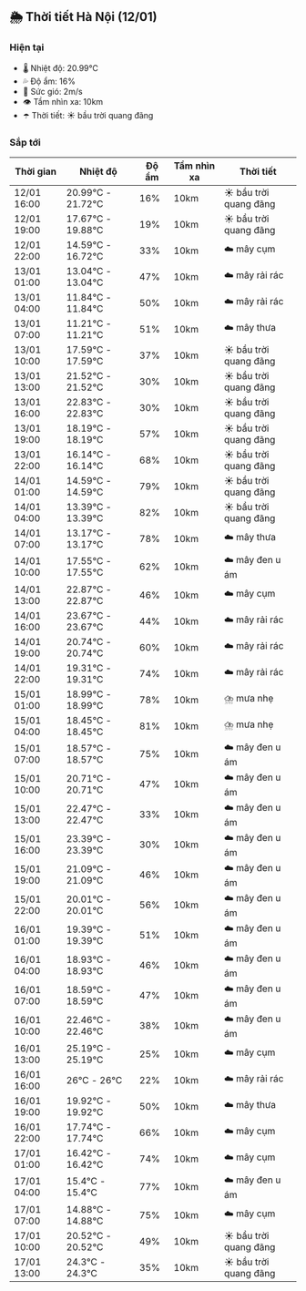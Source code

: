 ## 🌦️ Thời tiết Hà Nội (12/01)

### Hiện tại

- 🌡️ Nhiệt độ: 20.99℃
- 💦 Độ ẩm: 16%
- 💨 Sức gió: 2m/s
- 👁️ Tầm nhìn xa: 10km
- ☂️ Thời tiết: ☀️ bầu trời quang đãng

### Sắp tới

| Thời gian | Nhiệt độ | Độ ẩm | Tầm nhìn xa | Thời tiết |
| --- | --- | --- | --- | --- |
| 12/01 16:00 | 20.99℃ - 21.72℃ | 16% | 10km | ☀️ bầu trời quang đãng |
| 12/01 19:00 | 17.67℃ - 19.88℃ | 19% | 10km | ☀️ bầu trời quang đãng |
| 12/01 22:00 | 14.59℃ - 16.72℃ | 33% | 10km | ☁️ mây cụm |
| 13/01 01:00 | 13.04℃ - 13.04℃ | 47% | 10km | ☁️ mây rải rác |
| 13/01 04:00 | 11.84℃ - 11.84℃ | 50% | 10km | ☁️ mây rải rác |
| 13/01 07:00 | 11.21℃ - 11.21℃ | 51% | 10km | ☁️ mây thưa |
| 13/01 10:00 | 17.59℃ - 17.59℃ | 37% | 10km | ☀️ bầu trời quang đãng |
| 13/01 13:00 | 21.52℃ - 21.52℃ | 30% | 10km | ☀️ bầu trời quang đãng |
| 13/01 16:00 | 22.83℃ - 22.83℃ | 30% | 10km | ☀️ bầu trời quang đãng |
| 13/01 19:00 | 18.19℃ - 18.19℃ | 57% | 10km | ☀️ bầu trời quang đãng |
| 13/01 22:00 | 16.14℃ - 16.14℃ | 68% | 10km | ☀️ bầu trời quang đãng |
| 14/01 01:00 | 14.59℃ - 14.59℃ | 79% | 10km | ☀️ bầu trời quang đãng |
| 14/01 04:00 | 13.39℃ - 13.39℃ | 82% | 10km | ☀️ bầu trời quang đãng |
| 14/01 07:00 | 13.17℃ - 13.17℃ | 78% | 10km | ☁️ mây thưa |
| 14/01 10:00 | 17.55℃ - 17.55℃ | 62% | 10km | ☁️ mây đen u ám |
| 14/01 13:00 | 22.87℃ - 22.87℃ | 46% | 10km | ☁️ mây cụm |
| 14/01 16:00 | 23.67℃ - 23.67℃ | 44% | 10km | ☁️ mây rải rác |
| 14/01 19:00 | 20.74℃ - 20.74℃ | 60% | 10km | ☁️ mây rải rác |
| 14/01 22:00 | 19.31℃ - 19.31℃ | 74% | 10km | ☁️ mây rải rác |
| 15/01 01:00 | 18.99℃ - 18.99℃ | 78% | 10km | ⛈️ mưa nhẹ |
| 15/01 04:00 | 18.45℃ - 18.45℃ | 81% | 10km | ⛈️ mưa nhẹ |
| 15/01 07:00 | 18.57℃ - 18.57℃ | 75% | 10km | ☁️ mây đen u ám |
| 15/01 10:00 | 20.71℃ - 20.71℃ | 47% | 10km | ☁️ mây đen u ám |
| 15/01 13:00 | 22.47℃ - 22.47℃ | 33% | 10km | ☁️ mây đen u ám |
| 15/01 16:00 | 23.39℃ - 23.39℃ | 30% | 10km | ☁️ mây đen u ám |
| 15/01 19:00 | 21.09℃ - 21.09℃ | 46% | 10km | ☁️ mây đen u ám |
| 15/01 22:00 | 20.01℃ - 20.01℃ | 56% | 10km | ☁️ mây đen u ám |
| 16/01 01:00 | 19.39℃ - 19.39℃ | 51% | 10km | ☁️ mây đen u ám |
| 16/01 04:00 | 18.93℃ - 18.93℃ | 46% | 10km | ☁️ mây đen u ám |
| 16/01 07:00 | 18.59℃ - 18.59℃ | 47% | 10km | ☁️ mây đen u ám |
| 16/01 10:00 | 22.46℃ - 22.46℃ | 38% | 10km | ☁️ mây đen u ám |
| 16/01 13:00 | 25.19℃ - 25.19℃ | 25% | 10km | ☁️ mây cụm |
| 16/01 16:00 | 26℃ - 26℃ | 22% | 10km | ☁️ mây rải rác |
| 16/01 19:00 | 19.92℃ - 19.92℃ | 50% | 10km | ☁️ mây thưa |
| 16/01 22:00 | 17.74℃ - 17.74℃ | 66% | 10km | ☁️ mây cụm |
| 17/01 01:00 | 16.42℃ - 16.42℃ | 74% | 10km | ☁️ mây cụm |
| 17/01 04:00 | 15.4℃ - 15.4℃ | 77% | 10km | ☁️ mây đen u ám |
| 17/01 07:00 | 14.88℃ - 14.88℃ | 75% | 10km | ☁️ mây cụm |
| 17/01 10:00 | 20.52℃ - 20.52℃ | 49% | 10km | ☀️ bầu trời quang đãng |
| 17/01 13:00 | 24.3℃ - 24.3℃ | 35% | 10km | ☀️ bầu trời quang đãng |
